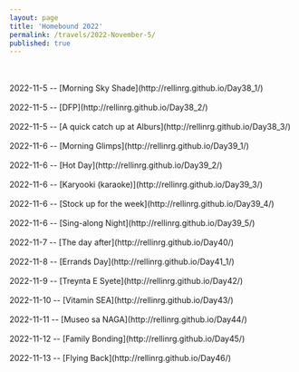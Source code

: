 ```yaml
---
layout: page
title: 'Homebound 2022'
permalink: /travels/2022-November-5/
published: true
---
```

<br>
<br>
2022-11-5 -- [Morning Sky Shade](http://rellinrg.github.io/Day38_1/)
<br>
<br>
2022-11-5 -- [DFP](http://rellinrg.github.io/Day38_2/)
<br>
<br>
2022-11-5 -- [A quick catch up at Alburs](http://rellinrg.github.io/Day38_3/)
<br>
<br>
2022-11-6 -- [Morning Glimps](http://rellinrg.github.io/Day39_1/)
<br>
<br>
2022-11-6 -- [Hot Day](http://rellinrg.github.io/Day39_2/)
<br>
<br>
2022-11-6 -- [Karyooki (karaoke)](http://rellinrg.github.io/Day39_3/)
<br>
<br>
2022-11-6 -- [Stock up for the week](http://rellinrg.github.io/Day39_4/)
<br>
<br>
2022-11-6 -- [Sing-along Night](http://rellinrg.github.io/Day39_5/)
<br>
<br>
2022-11-7 -- [The day after](http://rellinrg.github.io/Day40/)
<br>
<br>
2022-11-8 -- [Errands Day](http://rellinrg.github.io/Day41_1/)
<br>
<br>
2022-11-9 -- [Treynta E Syete](http://rellinrg.github.io/Day42/)
<br>
<br>
2022-11-10 -- [Vitamin SEA](http://rellinrg.github.io/Day43/)
<br>
<br>
2022-11-11 -- [Museo sa NAGA](http://rellinrg.github.io/Day44/)
<br>
<br>
2022-11-12 -- [Family Bonding](http://rellinrg.github.io/Day45/)
<br>
<br>
2022-11-13 -- [Flying Back](http://rellinrg.github.io/Day46/)

